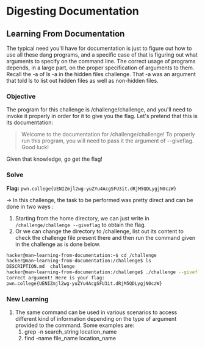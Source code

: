 # Digesting Documentation 

## Learning From Documentation
The typical need you'll have for documentation is just to figure out how to use all these dang programs, and a specific case of that is figuring out what arguments to specify on the command line. The correct usage of programs depends, in a large part, on the proper specification of arguments to them.  
Recall the -a of ls -a in the hidden files challenge. That -a was an argument that told ls to list out hidden files as well as non-hidden files. 

### Objective
The program for this challenge is /challenge/challenge, and you'll need to invoke it properly in order for it to give you the flag. Let's pretend that this is its documentation:

>Welcome to the documentation for /challenge/challenge! To properly run this program, you will need to pass it the argument of --giveflag. Good luck!

Given that knowledge, go get the flag!

### Solve
**Flag:** `pwn.college{UENIZmjl2wg-yuZYu4AcgSFU3it.dRjM5QDLygjN0czW}`

-> In this challenge, the task to be performed was pretty direct and can be done in two ways :
  1. Starting from the home directory, we can just write in `/challenge/challenge --giveflag` to obtain the flag.
  2. Or we can change the directory to /challenge, list out its content to check the challenge file present there and then run the command given in the challenge as is done below.

```bash
hacker@man~learning-from-documentation:~$ cd /challenge
hacker@man~learning-from-documentation:/challenge$ ls
DESCRIPTION.md  challenge
hacker@man~learning-from-documentation:/challenge$ ./challenge --giveflag
Correct argument! Here is your flag:
pwn.college{UENIZmjl2wg-yuZYu4AcgSFU3it.dRjM5QDLygjN0czW}
```

### New Learning
1. The same command can be used in various scenarios to access different kind of information depending on the type of argument provided to the command. Some examples are:
   1. grep -n search_string location_name
   2. find -name file_name location_name
